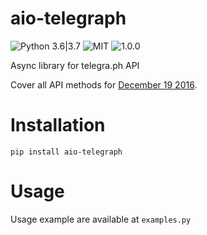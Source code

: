 # aio-telegraph
![Python 3.6|3.7](https://img.shields.io/badge/python-3.6%20%7C%203.7-blue.svg) 
![MIT](https://img.shields.io/pypi/l/aio-telegraph.svg) 
![1.0.0](https://img.shields.io/pypi/v/aio-telegraph.svg) 

Async library for telegra.ph API

Cover all API methods for [December 19 2016](https://telegra.ph/api).

# Installation
`pip install aio-telegraph`

# Usage
Usage example are available at `examples.py`

